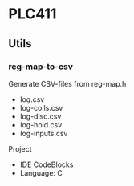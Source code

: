 # PLC411

## Utils

### reg-map-to-csv

Generate CSV-files from reg-map.h
- log.csv
- log-coils.csv
- log-disc.csv
- log-hold.csv
- log-inputs.csv

Project
- IDE CodeBlocks
- Language: C
